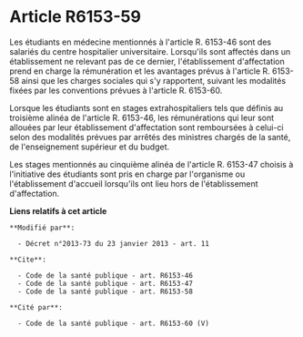 # Article R6153-59

Les étudiants en médecine mentionnés à l'article R. 6153-46 sont des salariés du centre hospitalier universitaire. Lorsqu'ils
sont affectés dans un établissement ne relevant pas de ce dernier, l'établissement d'affectation prend en charge la
rémunération et les avantages prévus à l'article R. 6153-58 ainsi que les charges sociales qui s'y rapportent, suivant les
modalités fixées par les conventions prévues à l'article R. 6153-60. 

Lorsque les étudiants sont en stages extrahospitaliers tels que définis au troisième alinéa de l'article R. 6153-46, les
rémunérations qui leur sont allouées par leur établissement d'affectation sont remboursées à celui-ci selon des modalités
prévues par arrêtés des ministres chargés de la santé, de l'enseignement supérieur et du budget. 

Les stages mentionnés au cinquième alinéa de l'article R. 6153-47 choisis à l'initiative des étudiants sont pris en charge
par l'organisme ou l'établissement d'accueil lorsqu'ils ont lieu hors de l'établissement d'affectation.

**Liens relatifs à cet article**

	**Modifié par**:

	  - Décret n°2013-73 du 23 janvier 2013 - art. 11

	**Cite**:

	  - Code de la santé publique - art. R6153-46
	  - Code de la santé publique - art. R6153-47
	  - Code de la santé publique - art. R6153-58

	**Cité par**:

	  - Code de la santé publique - art. R6153-60 (V)
